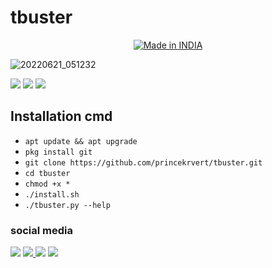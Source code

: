 # tbuster

<p align="center">
<a href="https://is.gd/UQreTd"><img title="Made in INDIA" src="https://img.shields.io/badge/MADE%20IN-INDIA-SCRIPT?colorA=%23ff8100&colorB=%23017e40&colorC=%23ff0000&style=for-the-badge"></a>
</p>

![20220621_051232](https://user-images.githubusercontent.com/56459297/174689617-10a78ea3-2616-46e2-9064-68e021319ef4.jpg)

<a href="https://img.shields.io/badge/PRINCE-KUMAR-green" ><img  src="https://img.shields.io/badge/PRINCE-KUMAR-green"></a>  <a href="#" ><img  src="https://img.shields.io/badge/TBUSTER-red"></a>  <a href="#"><img src="https://img.shields.io/badge/MADE%20WITH%20-PYTHON-yellow"></a></p>
<h2> Installation cmd </h2>

* `apt update && apt upgrade`
* `pkg install git`
* `git clone https://github.com/princekrvert/tbuster.git `
* `cd tbuster`
* `chmod +x *`
* `./install.sh`
* `./tbuster.py --help`

 
 ### social media 
  <a href="https://www.instagram.com/princekrvert/"> <img src="https://img.shields.io/badge/Instagram-E4405F?style=for-the-badge&logo=instagram&logoColor=white"></a>
<a href="https://m.twitter.com/princekrvert" > <img src="https://img.shields.io/badge/Twitter-1DA1F2?style=for-the-badge&logo=twitter&logoColor=white"> </a>
<a href="https://www.youtube.com/channel/UCiplAqC9AwtGGxXU3WQy8pw"><img src="https://img.shields.io/badge/YouTube-FF0000?style=for-the-badge&logo=youtube&logoColor=white"></a>
<a href="https://www.facebook.com/princekrvert" > <img src="https://img.shields.io/badge/Facebook-1877F2?style=for-the-badge&logo=facebook&logoColor=white" ></a>




